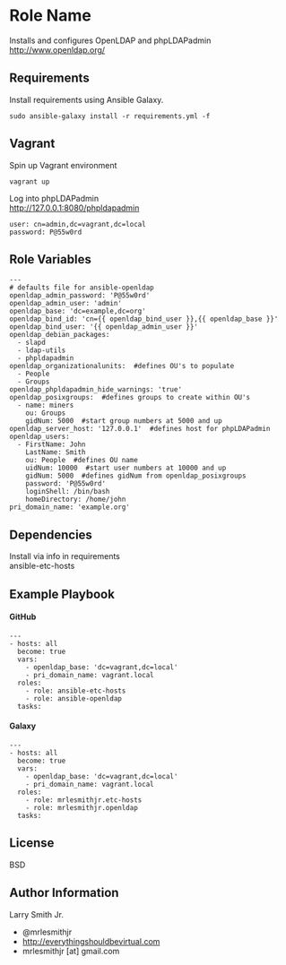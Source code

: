 Role Name
=========

Installs and configures OpenLDAP and phpLDAPadmin  
http://www.openldap.org/

Requirements
------------

Install requirements using Ansible Galaxy.
````
sudo ansible-galaxy install -r requirements.yml -f
````

Vagrant
-------
Spin up Vagrant environment
````
vagrant up
````

Log into phpLDAPadmin  
http://127.0.0.1:8080/phpldapadmin
````
user: cn=admin,dc=vagrant,dc=local
password: P@55w0rd
````

Role Variables
--------------

````
---
# defaults file for ansible-openldap
openldap_admin_password: 'P@55w0rd'
openldap_admin_user: 'admin'
openldap_base: 'dc=example,dc=org'
openldap_bind_id: 'cn={{ openldap_bind_user }},{{ openldap_base }}'
openldap_bind_user: '{{ openldap_admin_user }}'
openldap_debian_packages:
  - slapd
  - ldap-utils
  - phpldapadmin
openldap_organizationalunits:  #defines OU's to populate
  - People
  - Groups
openldap_phpldapadmin_hide_warnings: 'true'
openldap_posixgroups:  #defines groups to create within OU's
  - name: miners
    ou: Groups
    gidNum: 5000  #start group numbers at 5000 and up
openldap_server_host: '127.0.0.1'  #defines host for phpLDAPadmin
openldap_users:
  - FirstName: John
    LastName: Smith
    ou: People  #defines OU name
    uidNum: 10000  #start user numbers at 10000 and up
    gidNum: 5000  #defines gidNum from openldap_posixgroups
    password: 'P@55w0rd'
    loginShell: /bin/bash
    homeDirectory: /home/john
pri_domain_name: 'example.org'
````

Dependencies
------------

Install via info in requirements  
ansible-etc-hosts


Example Playbook
----------------

#### GitHub
````
---
- hosts: all
  become: true
  vars:
    - openldap_base: 'dc=vagrant,dc=local'
    - pri_domain_name: vagrant.local
  roles:
    - role: ansible-etc-hosts
    - role: ansible-openldap
  tasks:
````
#### Galaxy
````
---
- hosts: all
  become: true
  vars:
    - openldap_base: 'dc=vagrant,dc=local'
    - pri_domain_name: vagrant.local
  roles:
    - role: mrlesmithjr.etc-hosts
    - role: mrlesmithjr.openldap
  tasks:
````

License
-------

BSD

Author Information
------------------

Larry Smith Jr.
- @mrlesmithjr
- http://everythingshouldbevirtual.com
- mrlesmithjr [at] gmail.com
